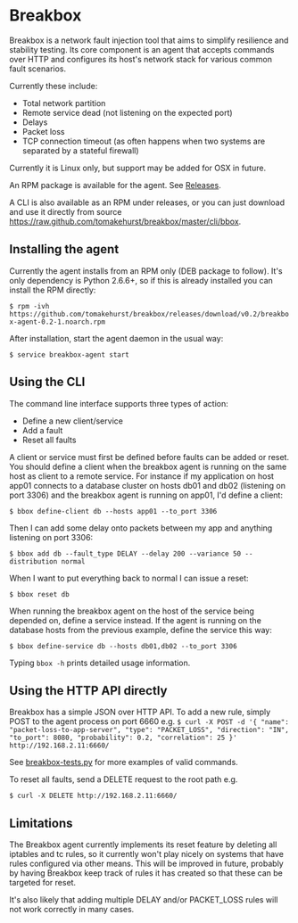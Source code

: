 Breakbox
========

Breakbox is a network fault injection tool that aims to simplify resilience and stability testing.
Its core component is an agent that accepts commands over HTTP and configures its host's network stack
for various common fault scenarios.

Currently these include:
-   Total network partition
-   Remote service dead (not listening on the expected port)
-   Delays
-   Packet loss
-   TCP connection timeout (as often happens when two systems are separated by a stateful firewall)

Currently it is Linux only, but support may be added for OSX in future.

An RPM package is available for the agent. See [Releases](https://github.com/tomakehurst/breakbox/releases "Releases").

A CLI is also available as an RPM under releases, or you can just download and use it directly from source https://raw.github.com/tomakehurst/breakbox/master/cli/bbox.

Installing the agent
--------------------
Currently the agent installs from an RPM only (DEB package to follow). It's only dependency is Python 2.6.6+, so if this is already installed you can install the RPM directly:

``
    $ rpm -ivh https://github.com/tomakehurst/breakbox/releases/download/v0.2/breakbox-agent-0.2-1.noarch.rpm
``

After installation, start the agent daemon in the usual way:

``
    $ service breakbox-agent start
``


Using the CLI
-------------
The command line interface supports three types of action:
* Define a new client/service
* Add a fault
* Reset all faults

A client or service must first be defined before faults can be added or reset. You should define a client when the breakbox agent is running on the same host as client to a remote service. For instance if my application on host app01 connects to a database cluster on hosts db01 and db02 (listening on port 3306) and the breakbox agent is running on app01, I'd define a client:

``
    $ bbox define-client db --hosts app01 --to_port 3306
``

Then I can add some delay onto packets between my app and anything listening on port 3306:

``
    $ bbox add db --fault_type DELAY --delay 200 --variance 50 --distribution normal
``

When I want to put everything back to normal I can issue a reset:

``
    $ bbox reset db
``

When running the breakbox agent on the host of the service being depended on, define a service instead. If the agent is running on the database hosts from the previous example, define the service this way:

``
    $ bbox define-service db --hosts db01,db02 --to_port 3306
``

Typing ``bbox -h`` prints detailed usage information.

Using the HTTP API directly
---------------------------
Breakbox has a simple JSON over HTTP API. To add a new rule, simply POST to the agent process on port 6660 e.g.
``
    $ curl -X POST -d '{ "name": "packet-loss-to-app-server",
    "type": "PACKET_LOSS",
    "direction": "IN",
    "to_port": 8080,
    "probability": 0.2,
    "correlation": 25 }' http://192.168.2.11:6660/
``

See [breakbox-tests.py](https://github.com/tomakehurst/breakbox/blob/master/agent/breakbox-tests.py "breakbox-tests.py")
for more examples of valid commands.

To reset all faults, send a DELETE request to the root path e.g.

``
    $ curl -X DELETE http://192.168.2.11:6660/
``

Limitations
-----------
The Breakbox agent currently implements its reset feature by deleting all iptables and tc rules, so it currently won't play nicely on systems that have rules configured via other means. This will be improved in future, probably by having Breakbox keep track of rules it has created so that these can be targeted for reset.

It's also likely that adding multiple DELAY and/or PACKET_LOSS rules will not work correctly in many cases.
